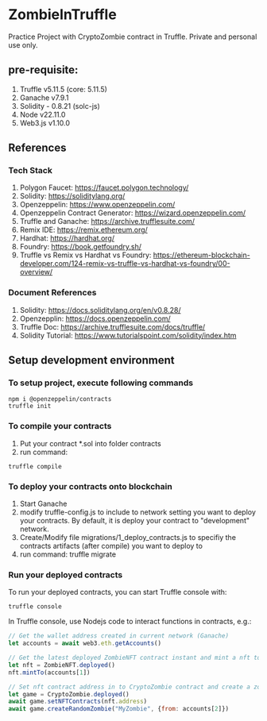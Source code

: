 # ZombieInTruffle
Practice Project with CryptoZombie contract in Truffle. Private and personal use only.

## pre-requisite:
1. Truffle v5.11.5 (core: 5.11.5)
2. Ganache v7.9.1
3. Solidity - 0.8.21 (solc-js)
4. Node v22.11.0
5. Web3.js v1.10.0


## References
### Tech Stack 
1. Polygon Faucet: https://faucet.polygon.technology/
2. Solidity: https://soliditylang.org/
3. Openzeppelin: https://www.openzeppelin.com/
4. Openzeppelin Contract Generator: https://wizard.openzeppelin.com/
5. Truffle and Ganache: https://archive.trufflesuite.com/
6. Remix IDE: https://remix.ethereum.org/
7. Hardhat: https://hardhat.org/
8. Foundry: https://book.getfoundry.sh/
9. Truffle vs Remix vs Hardhat vs Foundry: https://ethereum-blockchain-developer.com/124-remix-vs-truffle-vs-hardhat-vs-foundry/00-overview/

### Document References
1. Solidity: https://docs.soliditylang.org/en/v0.8.28/
2. Openzepplin: https://docs.openzeppelin.com/
3. Truffle Doc: https://archive.trufflesuite.com/docs/truffle/
4. Solidity Tutorial: https://www.tutorialspoint.com/solidity/index.htm


## Setup development environment
### To setup project, execute following commands
```Shell
npm i @openzeppelin/contracts 
truffle init
```

### To compile your contracts
1. Put your contract *.sol into folder contracts
2. run command:
```Shell
truffle compile
```

### To deploy your contracts onto blockchain
1. Start Ganache
2. modify truffle-config.js to include to network setting you want to deploy your contracts. By default, it is deploy your contract to "development" network.
3. Create/Modify file migrations/1_deploy_contracts.js to specifiy the contracts artifacts (after compile) you want to deploy to 
4. run command: truffle migrate

### Run your deployed contracts
To run your deployed contracts, you can start Truffle console with:
```Shell
truffle console
```

In Truffle console, use Nodejs code to interact functions in contracts, e.g.:
```javascript
// Get the wallet address created in current network (Ganache)
let accounts = await web3.eth.getAccounts()

// Get the latest deployed ZombieNFT contract instant and mint a nft to the second wallet
let nft = ZombieNFT.deployed()  
nft.mintTo(accounts[1])  

// Set nft contract address in to CryptoZombie contract and create a zombie for the 3rd account 
let game = CryptoZombie.deployed()  
await game.setNFTContracts(nft.address)
await game.createRandomZombie("MyZombie", {from: accounts[2]})
```
